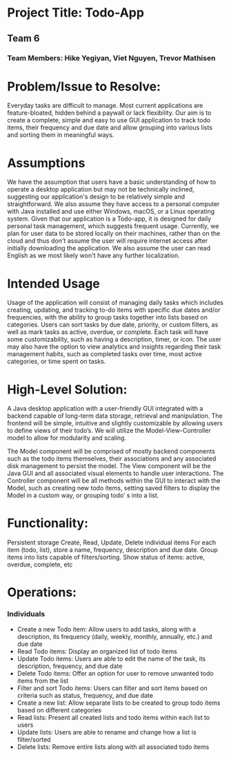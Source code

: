 # Project Title: Todo-App
## Team 6 
### Team Members: Hike Yegiyan, Viet Nguyen, Trevor Mathisen

# Problem/Issue to Resolve:
Everyday tasks are difficult to manage. Most current applications are feature-bloated, hidden behind a paywall or lack flexibility. Our aim is to create a complete, simple and easy to use GUI application to track todo items, their frequency and due date and allow grouping into various lists and sorting them in meaningful ways.

# Assumptions 
We have the assumption that users have a basic understanding of how to operate a desktop application but may not be technically inclined, suggesting our application's design to be relatively simple and straightforward. We also assume they have access to a personal computer with Java installed and use either Windows, macOS, or a Linux operating system. Given that our application is a Todo-app, it is designed for daily personal task management, which suggests frequent usage. Currently, we plan for user data to be stored locally on their machines, rather than on the cloud and thus don't assume the user will require internet access after initially downloading the application. We also assume the user can read English as we most likely won't have any further localization.

# Intended Usage
Usage of the application will consist of managing daily tasks which includes creating, updating, and tracking to-do items with specific due dates and/or frequencies, with the ability to group tasks together into lists based on categories. Users can sort tasks by due date, priority, or custom filters, as well as mark tasks as active, overdue, or complete. Each task will have some customizability, such as having a description, timer, or icon. The user may also have the option to view analytics and insights regarding their task management habits, such as completed tasks over time, most active categories, or time spent on tasks. 

# High-Level Solution:
A Java desktop application with a user-friendly GUI integrated with a backend capable of long-term data storage, retrieval and manipulation. The frontend will be simple, intuitive and slightly customizable by allowing users to define views of their todo’s. We will utilize the Model-View-Controller model to allow for modularity and scaling. 

The Model component will be comprised of mostly backend components such as the todo items themselves, their associations and any associated disk management to persist the model. The View component will be the Java GUI and all associated visual elements to handle user interactions. The Controller component will be all methods within the GUI to interact with the Model, such as creating new todo items, setting saved filters to display the Model in a custom way, or grouping todo’ s into a list. 


# Functionality:
Persistent storage
Create, Read, Update, Delete individual items
For each item (todo, list), store a name, frequency, description and due date.
Group items into lists capable of filters/sorting.
Show status of items: active, overdue, complete, etc

# Operations: 
### Individuals
- Create a new Todo item: Allow users to add tasks, along with a description, its frequency (daily, weekly, monthly, annually, etc.) and due date
- Read Todo items: Display an organized list of todo items
- Update Todo items: Users are able to edit the name of the task, its description, frequency, and due date
- Delete Todo items: Offer an option for user to remove unwanted todo items from the list
- Filter and sort Todo items: Users can filter and sort items based on criteria such as status, frequency, and due date
- Create a new list: Allow separate lists to be created to group todo items based on different categories
- Read lists: Present all created lists and todo items within each list to users
- Update lists: Users are able to rename and change how a list is filter/sorted
- Delete lists: Remove entire lists along with all associated todo items
